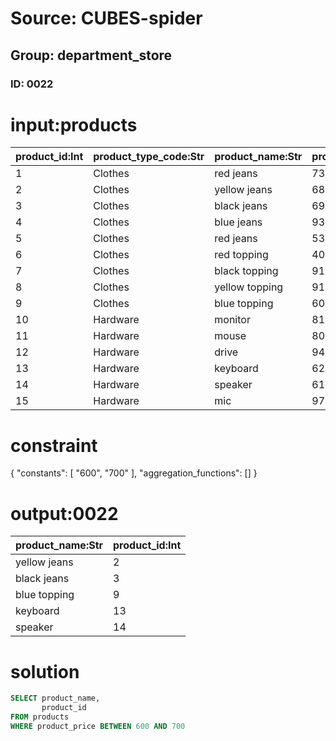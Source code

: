 # Source: CUBES-spider
## Group: department_store
### ID: 0022

# input:products

| product_id:Int | product_type_code:Str | product_name:Str | product_price:Dbl |
|---|---|---|---|
| 1 | Clothes | red jeans | 734.73 |
| 2 | Clothes | yellow jeans | 687.23 |
| 3 | Clothes | black jeans | 695.16 |
| 4 | Clothes | blue jeans | 939.57 |
| 5 | Clothes | red jeans | 534.52 |
| 6 | Clothes | red topping | 408.82 |
| 7 | Clothes | black topping | 916.53 |
| 8 | Clothes | yellow topping | 918.41 |
| 9 | Clothes | blue topping | 604.86 |
| 10 | Hardware | monitor | 813.76 |
| 11 | Hardware | mouse | 803.74 |
| 12 | Hardware | drive | 944.96 |
| 13 | Hardware | keyboard | 629.89 |
| 14 | Hardware | speaker | 612.46 |
| 15 | Hardware | mic | 971.44 |

# constraint

{
  "constants": [
    "600",
    "700"
  ],
  "aggregation_functions": []
}

# output:0022

| product_name:Str | product_id:Int |
|---|---|
| yellow jeans | 2 |
| black jeans | 3 |
| blue topping | 9 |
| keyboard | 13 |
| speaker | 14 |

# solution

```sql
SELECT product_name,
       product_id
FROM products
WHERE product_price BETWEEN 600 AND 700
```
